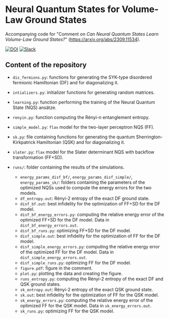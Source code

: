 # Neural Quantum States for Volume-Law Ground States
Accompanying code for "Comment on *Can Neural Quantum States Learn Volume-Law Ground States?*" (https://arxiv.org/abs/2309.11534).

[![DOI](https://zenodo.org/badge/694667095.svg)](https://zenodo.org/badge/latestdoi/694667095)
[![Slack](https://img.shields.io/badge/slack-chat-green.svg)](https://join.slack.com/t/mlquantum/shared_invite/zt-19wibmfdv-LLRI6i43wrLev6oQX0OfOw)


## Content of the repository

- `dis_fermions.py`: functions for generating the SYK-type disordered fermionic Hamiltonian (DF) and for diagonalizing it.
- `intializers.py`: initializer functions for generating random matrices.
- `learning.py`: function performing the training of the Neural Quantum State (NQS) ansätze.
- `renyin.py`: function computing the Rényi-n entanglement entropy.
- `simple_model.py`: `flax` model for the two-layer perceptron NQS (FF).
- `sk.py`: file containing functions for generating the quantum Sherrington-Kirkpatrick Hamiltonian (QSK) and for diagonalizing it.
- `slater.py`: `flax` model for the Slater determinant NQS with backflow transformation (FF+SD).

- `runs/`: folder containing the results of the simulations.
    - `energy_params_disf_bf/`, `energy_params_disf_simple/`, `energy_params_sk/`: folders containing the parameters of the optimized NQSs used to compute the energy errors for the two models.
    - `df_entropy.out`: Rényi-2 entropy of the exact DF ground state. 
    - `disf_bf.out`: best infidelity for the optimization of FF+SD for the DF model. 
    - `disf_bf_energy_errors.py`: computing the relative energy error of the optimized FF+SD for the DF model. Data in `disf_bf_energy_errors.out`.
    - `disf_bf_runs.py`: optimizing FF+SD for the DF model. 
    - `disf_simple.out`: best infidelity for the optimization of FF for the DF model. 
    - `disf_simple_energy_errors.py`: computing the relative energy error of the optimized FF for the DF model. Data in `disf_simple_energy_errors.out`.
    - `disf_simple_runs.py`: optimizing FF for the DF model. 
    - `figure.pdf`: figure in the comment. 
    - `plot.py`: plotting the data and creating the figure.
    - `runs_entropy.py`: computing the Rényi-2 entropy of the exact DF and QSK ground states. 
    - `sk_entropy.out`: Rényi-2 entropy of the exact QSK ground state. 
    - `sk.out`: best infidelity for the optimization of FF for the QSK model. 
    - `sk_energy_errors.py`: computing the relative energy error of the optimized FF for the QSK model. Data in `sk_energy_errors.out`.
    - `sk_runs.py`: optimizing FF for the QSK model. 




